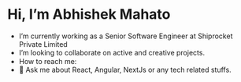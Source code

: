 <h1>Hi, I’m Abhishek Mahato</h1>

- I’m currently working as a Senior Software Engineer at Shiprocket Private Limited
- I’m looking to collaborate on active and creative projects.
- How to reach me: [<img src="https://images.seeklogo.com/logo-png/49/1/twitter-x-logo-png_seeklogo-492395.png?v=638686948030000000" width="15px" height="15px"/>](https://twitter.com/honest_Coder)   [<img src="https://upload.wikimedia.org/wikipedia/commons/thumb/8/81/LinkedIn_icon.svg/1024px-LinkedIn_icon.svg.png" width="15px" height="15px"/>](https://www.linkedin.com/in/abhishekmah/)
- 💬 Ask me about React, Angular, NextJs or any tech related stuffs.
<!-- - 🤔 I’m looking for help with ... -->



<!-- <img src="https://github-readme-stats.vercel.app/api?username=abhishekmah&&show_icons=true&title_color=bb2acf&icon_color=bb2acf&text_color=#000000&bg_color=#FFFFFF" /> -->

